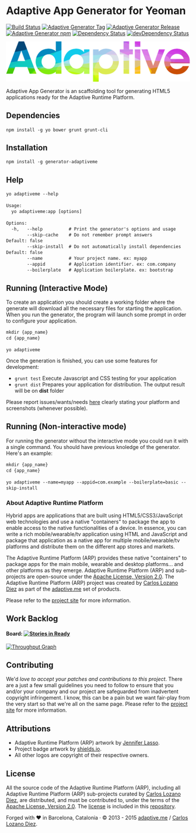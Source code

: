 # Adaptive App Generator for Yeoman 

[![Build Status](http://i.4dp.me/travis/AdaptiveMe/generator-adaptiveme.svg?branch=master)](https://travis-ci.org/AdaptiveMe/generator-adaptiveme)
[![Adaptive Generator Tag](http://i.4dp.me/github/tag/AdaptiveMe/generator-adaptiveme.svg)](https://github.com/AdaptiveMe/generator-adaptiveme/tags) 
[![Adaptive Generator Release](http://i.4dp.me/github/release/AdaptiveMe/generator-adaptiveme.svg)](https://github.com/AdaptiveMe/generator-adaptiveme/releases) 
[![Adaptive Generator npm](http://i.4dp.me/npm/v/generator-adaptiveme.svg)](https://www.npmjs.com/package/generator-adaptiveme) 
[![Dependency Status](http://i.4dp.me/david/AdaptiveMe/generator-adaptiveme.svg)](https://david-dm.org/AdaptiveMe/generator-adaptiveme) 
[![devDependency Status](http://i.4dp.me/david/dev/AdaptiveMe/generator-adaptiveme.svg)](https://david-dm.org/AdaptiveMe/generator-adaptiveme#info=devDependencies)

[![Adaptive Runtime Platform](https://raw.githubusercontent.com/AdaptiveMe/AdaptiveMe.github.io/master/assets_v2/wordmark-adaptive-spectrum-1173x256.png)](#)

Adaptive App Generator is an scaffolding tool for generating HTML5 applications ready for the Adaptive Runtime Platform.

## Dependencies

```  
npm install -g yo bower grunt grunt-cli
```

## Installation

```  
npm install -g generator-adaptiveme
```
	
## Help

```
yo adaptiveme --help
  
Usage:
  yo adaptiveme:app [options]

Options:
  -h,   --help          # Print the generator's options and usage
        --skip-cache    # Do not remember prompt answers             Default: false
        --skip-install  # Do not automatically install dependencies  Default: false
        --name          # Your project name. ex: myapp
        --appid         # Application identifier. ex: com.company
        --boilerplate   # Application boilerplate. ex: bootstrap
```
	
## Running (Interactive Mode)

To create an application you should create a working folder where the generate will download all the necessary files for starting the application. When you run the generator, the program will launch some prompt in order to configure your application.

```
mkdir {app_name}
cd {app_name}
  
yo adaptiveme
```
  
Once the generation is finished, you can use some features for development:
* ```grunt test``` Execute Javascript and CSS testing for your application
* ```grunt dist``` Prepares your application for distribution. The output result will be on **dist** folder

Please report issues/wants/needs [here](https://github.com/AdaptiveMe/generator-adaptiveme/issues) clearly stating your platform and screenshots (whenever possible).

## Running (Non-interactive mode)

For running the generator without the interactive mode you could run it with a single command. You should have previous knoledge of the generator. Here's an example:

```
mkdir {app_name}
cd {app_name}
  
yo adaptiveme --name=myapp --appid=com.example --boilerplate=basic --skip-install
```

### About Adaptive Runtime Platform

Hybrid apps are applications that are built using HTML5/CSS3/JavaScript web technologies and use a native "containers" to package the app to enable access to the native functionalities of a device. In essence, you can write a rich mobile/wearable/tv application using HTML and JavaScript and package that application as a native app for multiple mobile/wearable/tv platforms and distribute them on the different app stores and markets.

The Adaptive Runtime Platform (ARP) provides these native "containers" to package apps for the main mobile, wearable and desktop platforms... and other platforms as they emerge. Adaptive Runtime Platform (ARP) and sub-projects are open-source under the [Apache License, Version 2.0](http://www.apache.org/licenses/LICENSE-2.0.html). The Adaptive Runtime Platform (ARP) project was created by [Carlos Lozano Diez](https://github.com/carloslozano) as part of the [adaptive.me](http://adaptive.me) set of products.

Please refer to the [project site](http://adaptiveme.github.io) for more information.

## Work Backlog

#### Board: [![Stories in Ready](https://badge.waffle.io/AdaptiveMe/generator-adaptiveme.svg?label=ready&title=Ready)](https://waffle.io/AdaptiveMe/generator-adaptiveme)

[![Throughput Graph](https://graphs.waffle.io/AdaptiveMe/generator-adaptiveme/throughput.svg)](https://waffle.io/AdaptiveMe/generator-adaptiveme/metrics)

## Contributing

We'd *love to accept your patches and contributions to this project*.  There are a just a few small guidelines you need to follow to ensure that you and/or your company and our project are safeguarded from inadvertent copyright infringement. I know, this can be a pain but we want fair-play from the very start so that we're all on the same page. Please refer to the [project site](http://adaptiveme.github.io) for more information.

## Attributions

* Adaptive Runtime Platform (ARP) artwork by [Jennifer Lasso](https://github.com/Jlassob).
* Project badge artwork by [shields.io](http://shields.io/).
* All other logos are copyright of their respective owners.

## License
All the source code of the Adaptive Runtime Platform (ARP), including all Adaptive Runtime Platform (ARP) sub-projects curated by [Carlos Lozano Diez](https://github.com/carloslozano), are distributed, and must be contributed to, under the terms of the [Apache License, Version 2.0](http://www.apache.org/licenses/LICENSE-2.0.html). The [license](https://raw.githubusercontent.com/AdaptiveMe/adaptive-arp-api/master/LICENSE) is included in this [repository](https://raw.githubusercontent.com/AdaptiveMe/adaptive-arp-api/master/LICENSE).

Forged with :heart: in Barcelona, Catalonia · © 2013 - 2015 [adaptive.me](http://adaptive.me) / [Carlos Lozano Diez](http://google.com/+CarlosLozano).

